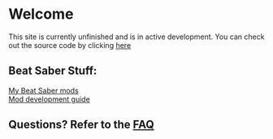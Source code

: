 # Welcome
This site is currently unfinished and is in active development. You can check out the source code by clicking [here](https://github.com/CGray1234/cgray1234.github.io)
<br/>

## Beat Saber Stuff:
[My Beat Saber mods](./bsq-stuff/mods.md)  
[Mod development guide](./bsq-stuff/making-mods/getting-started.md)
<br/>
## Questions? Refer to the [FAQ](./FAQ.md)